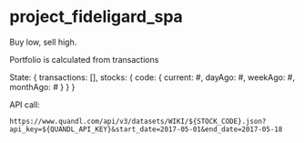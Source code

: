 # project_fideligard_spa
Buy low, sell high.

Portfolio is calculated from transactions

State: {
	transactions: [],
	stocks: {
		code: {
			current: #,
			dayAgo: #,
			weekAgo: #,
			monthAgo: #
		}
	}
}

API call:

`https://www.quandl.com/api/v3/datasets/WIKI/${STOCK_CODE}.json?api_key=${QUANDL_API_KEY}&start_date=2017-05-01&end_date=2017-05-18`
